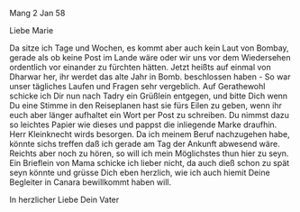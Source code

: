  Mang 2 Jan 58

Liebe Marie

Da sitze ich Tage und Wochen, es kommt aber auch kein Laut von Bombay, gerade als ob keine Post im Lande wäre oder wir uns vor dem Wiedersehen ordentlich vor einander zu fürchten hätten. Jetzt heißts auf einmal von Dharwar her, ihr werdet das alte Jahr in Bomb. beschlossen haben - So war unser tägliches Laufen und Fragen sehr vergeblich. Auf Gerathewohl schicke ich Dir nun nach Tadry ein Grüßlein entgegen, und bitte Dich wenn Du eine Stimme in den Reiseplanen hast sie fürs Eilen zu geben, wenn ihr euch aber länger aufhaltet ein Wort per Post zu schreiben. Du nimmst dazu so leichtes Papier wie dieses und pappst die inliegende Marke draufhin. Herr Kleinknecht wirds besorgen. Da ich meinem Beruf nachzugehen habe, könnte sichs treffen daß ich gerade am Tag der Ankunft abwesend wäre. Reichts aber noch zu hören, so will ich mein Möglichstes thun hier zu seyn. Ein Brieflein von Mama schicke ich lieber nicht, da auch dieß schon zu spät seyn könnte und grüsse Dich eben herzlich, wie ich auch hiemit Deine Begleiter in Canara bewillkommt haben will.

 In herzlicher Liebe
 Dein Vater

